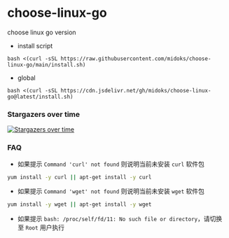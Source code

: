 # choose-linux-go
choose linux go version

- install script

```
bash <(curl -sSL https://raw.githubusercontent.com/midoks/choose-linux-go/main/install.sh)
```

- global

```
bash <(curl -sSL https://cdn.jsdelivr.net/gh/midoks/choose-linux-go@latest/install.sh)
```


### Stargazers over time

[![Stargazers over time](https://starchart.cc/midoks/choose-linux-go.svg)](https://starchart.cc/midoks/choose-linux-go)


### FAQ

- 如果提示 `Command 'curl' not found` 则说明当前未安装 `curl` 软件包

```bash
yum install -y curl || apt-get install -y curl
```

- 如果提示 `Command 'wget' not found` 则说明当前未安装 `wget` 软件包

```bash
yum install -y wget || apt-get install -y wget
```

- 如果提示 `bash: /proc/self/fd/11: No such file or directory`，请切换至 `Root` 用户执行